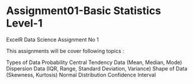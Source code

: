 # Assignment01-Basic Statistics Level-1
ExcelR Data Science Assignment No 1

This assignments will be cover following topics :

Types of Data
Probability
Central Tendency Data (Mean, Median, Mode)
Dispersion Data (IQR, Range, Standard Deviation, Variance)
Shape of Data (Skewness, Kurtosis)
Normal Distribution
Confidence Interval
